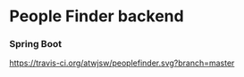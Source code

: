 # People Finder backend

### Spring Boot

https://travis-ci.org/atwjsw/peoplefinder.svg?branch=master


